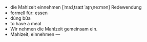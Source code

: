 - die Mahlzeit einnehmen	[ˈmaːlˌtsaɪt ˈaɪ̯nˌneːmən]	Redewendung
- formell für: essen
- dùng bữa
- to have a meal
- Wir nehmen die Mahlzeit gemeinsam ein.
- Mahlzeit, einnehmen	—
